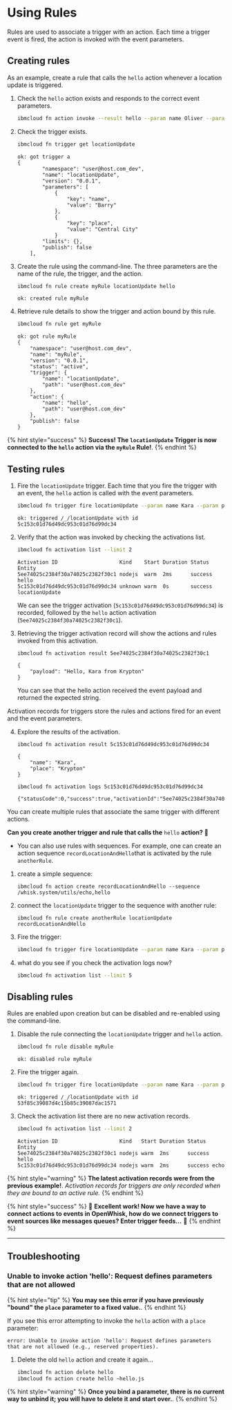 # Using Rules

Rules are used to associate a trigger with an action. Each time a trigger event is fired, the action is invoked with the event parameters.

## Creating rules

As an example, create a rule that calls the `hello` action whenever a location update is triggered.

1. Check the `hello` action exists and responds to the correct event parameters.

    ```bash
    ibmcloud fn action invoke --result hello --param name Oliver --param place "Starling City"
    ```

2. Check the trigger exists.

    ```bash
    ibmcloud fn trigger get locationUpdate
    ```

    ```text
    ok: got trigger a
    {
            "namespace": "user@host.com_dev",
            "name": "locationUpdate",
            "version": "0.0.1",
            "parameters": [
                {
                    "key": "name",
                    "value": "Barry"
                },
                {
                    "key": "place",
                    "value": "Central City"
                }
            "limits": {},
            "publish": false
        ],
    ```

3. Create the rule using the command-line. The three parameters are the name of the rule, the trigger, and the action.

    ```bash
    ibmcloud fn rule create myRule locationUpdate hello
    ```

    ```text
    ok: created rule myRule
    ```

4. Retrieve rule details to show the trigger and action bound by this rule.

    ```bash
    ibmcloud fn rule get myRule
    ```

    ```text
    ok: got rule myRule
    {
        "namespace": "user@host.com_dev",
        "name": "myRule",
        "version": "0.0.1",
        "status": "active",
        "trigger": {
            "name": "locationUpdate",
            "path": "user@host.com_dev"
        },
        "action": {
            "name": "hello",
            "path": "user@host.com_dev"
        },
        "publish": false
    }
    ```

{% hint style="success" %}
**Success! The `locationUpdate` Trigger is now connected to the `hello` action via the `myRule` Rule!**.
{% endhint %}

## Testing rules

1. Fire the `locationUpdate` trigger. Each time that you fire the trigger with an event, the `hello` action is called with the event parameters.

    ```bash
    ibmcloud fn trigger fire locationUpdate --param name Kara --param place "Krypton"
    ```

    ```text
    ok: triggered /_/locationUpdate with id 5c153c01d76d49dc953c01d76d99dc34
    ```

2. Verify that the action was invoked by checking the activations list.

    ```bash
    ibmcloud fn activation list --limit 2
    ```

    ```text
    Activation ID                    Kind    Start Duration Status  Entity
    5ee74025c2384f30a74025c2382f30c1 nodejs  warm  2ms      success hello
    5c153c01d76d49dc953c01d76d99dc34 unknown warm  0s       success locationUpdate
    ```

   We can see the trigger activation \(`5c153c01d76d49dc953c01d76d99dc34`\) is recorded, followed by the `hello` action activation \(`5ee74025c2384f30a74025c2382f30c1`\).

3. Retrieving the trigger activation record will show the actions and rules invoked from this activation.

    ```text
    ibmcloud fn activation result 5ee74025c2384f30a74025c2382f30c1
    ```

    ```text
    {
        "payload": "Hello, Kara from Krypton"
    }
    ```

   You can see that the hello action received the event payload and returned the expected string.

Activation records for triggers store the rules and actions fired for an event and the event parameters.

4. Explore the results of the activation.

    ```text
    ibmcloud fn activation result 5c153c01d76d49dc953c01d76d99dc34
    ```

    ```text
    {
        "name": "Kara",
        "place": "Krypton"
    }
    ```

    ```text
    ibmcloud fn activation logs 5c153c01d76d49dc953c01d76d99dc34
    ```

    ```text
    {"statusCode":0,"success":true,"activationId":"5ee74025c2384f30a74025c2382f30c1","rule":"user@host.com_dev/myRule","action":"user@host.com_dev/hello"}
    ```

You can create multiple rules that associate the same trigger with different actions.

**Can you create another trigger and rule that calls the** `hello` **action? 🤔**

* You can also use rules with sequences. For example, one can create an action sequence `recordLocationAndHello`that is activated by the rule `anotherRule`.

1. create a simple sequence:

    ```text
    ibmcloud fn action create recordLocationAndHello --sequence /whisk.system/utils/echo,hello
    ```

2. connect the `locationUpdate` trigger to the sequence with another rule:

    ```text
    ibmcloud fn rule create anotherRule locationUpdate recordLocationAndHello
    ```

3. Fire the trigger:

    ```bash
    ibmcloud fn trigger fire locationUpdate --param name Kara --param place "Argo City"
    ```

4. what do you see if you check the activation logs now?

    ```bash
    ibmcloud fn activation list --limit 5
    ```

## Disabling rules

Rules are enabled upon creation but can be disabled and re-enabled using the command-line.

1. Disable the rule connecting the `locationUpdate` trigger and `hello` action.

    ```bash
    ibmcloud fn rule disable myRule
    ```

    ```text
    ok: disabled rule myRule
    ```

2. Fire the trigger again.

    ```bash
    ibmcloud fn trigger fire locationUpdate --param name Kara --param place "Argo City"
    ```

    ```text
    ok: triggered /_/locationUpdate with id 53f85c39087d4c15b85c39087dac1571
    ```

3. Check the activation list there are no new activation records.

    ```bash
    ibmcloud fn activation list --limit 2
    ```

    ```text
    Activation ID                    Kind   Start Duration Status  Entity
    5ee74025c2384f30a74025c2382f30c1 nodejs warm  2ms      success hello
    5c153c01d76d49dc953c01d76d99dc34 nodejs warm  2ms      success echo
    ```

{% hint style="warning" %}
**The latest activation records were from the previous example!**. _Activation records for triggers are only recorded when they are bound to an active rule._
{% endhint %}

{% hint style="success" %}
🎉 **Excellent work! Now we have a way to connect actions to events in OpenWhisk, how do we connect triggers to event sources like messages queues? Enter trigger feeds…** 🎉
{% endhint %}

---

## Troubleshooting

### Unable to invoke action 'hello': Request defines parameters that are not allowed

{% hint style="tip" %}
**You may see this error if you have previously "bound" the `place` parameter to a fixed value.**.
{% endhint %}

If you see this error attempting to invoke the `hello` action with a `place` parameter:

```text
error: Unable to invoke action 'hello': Request defines parameters that are not allowed (e.g., reserved properties).
```

1. Delete the old `hello` action and create it again...

    ```bash
    ibmcloud fn action delete hello
    ibmcloud fn action create hello ~hello.js
    ```

{% hint style="warning" %}
**Once you bind a parameter, there is no current way to unbind it; you will have to delete it and start over.**.
{% endhint %}
